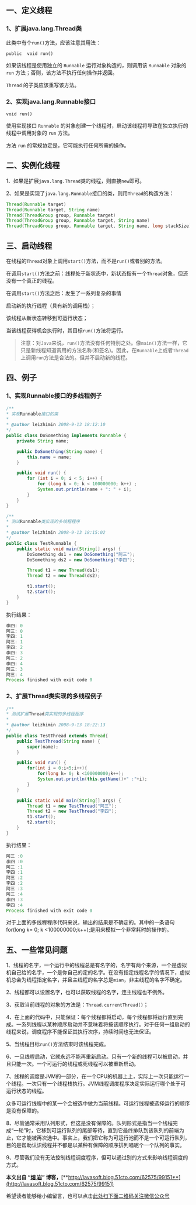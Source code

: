## 一、定义线程

### 1、扩展java.lang.Thread类

此类中有个`run()`方法，应该注意其用法：
```
public  void run()
```

如果该线程是使用独立的 `Runnable` 运行对象构造的，则调用该 `Runnable` 对象的 `run` 方法；否则，该方法不执行任何操作并返回。

`Thread` 的子类应该重写该方法。

### 2、实现java.lang.Runnable接口
```
void run()
```


使用实现接口 `Runnable` 的对象创建一个线程时，启动该线程将导致在独立执行的线程中调用对象的 `run` 方法。

方法 `run` 的常规协定是，它可能执行任何所需的操作。

## 二、实例化线程

1、如果是扩展`java.lang.Thread`类的线程，则直接`new`即可。

2、如果是实现了`java.lang.Runnable`接口的类，则用`Thread`的构造方法：
```java
Thread(Runnable target)
Thread(Runnable target, String name)
Thread(ThreadGroup group, Runnable target)
Thread(ThreadGroup group, Runnable target, String name)
Thread(ThreadGroup group, Runnable target, String name, long stackSize)
```

## 三、启动线程

在线程的`Thread`对象上调用`start()`方法，而不是`run()`或者别的方法。

在调用`start()`方法之前：线程处于新状态中，新状态指有一个`Thread`对象，但还没有一个真正的线程。

在调用`start()`方法之后：发生了一系列复杂的事情

启动新的执行线程（具有新的调用栈）；

该线程从新状态转移到可运行状态；

当该线程获得机会执行时，其目标`run()`方法将运行。

>注意：对`Java`来说，`run()`方法没有任何特别之处。像`main()`方法一样，它只是新线程知道调用的方法名称(和签名)。因此，在`Runnable`上或者`Thread`上调用`run`方法是合法的。但并不启动新的线程。

## 四、例子

### 1、实现Runnable接口的多线程例子
```java
/** 
* 实现Runnable接口的类 
* 
* @author leizhimin 2008-9-13 18:12:10 
*/ 
public class DoSomething implements Runnable { 
    private String name; 

    public DoSomething(String name) { 
        this.name = name; 
    } 

    public void run() { 
        for (int i = 0; i < 5; i++) { 
            for (long k = 0; k < 100000000; k++) ; 
            System.out.println(name + ": " + i); 
        } 
    } 
}
```
```java
/** 
* 测试Runnable类实现的多线程程序 
* 
* @author leizhimin 2008-9-13 18:15:02 
*/ 
public class TestRunnable { 
    public static void main(String[] args) { 
        DoSomething ds1 = new DoSomething("阿三"); 
        DoSomething ds2 = new DoSomething("李四"); 

        Thread t1 = new Thread(ds1); 
        Thread t2 = new Thread(ds2); 

        t1.start(); 
        t2.start(); 
    } 
}
```

执行结果：
```java
李四: 0
阿三: 0
李四: 1
阿三: 1
李四: 2
李四: 3
阿三: 2
李四: 4
阿三: 3
阿三: 4
Process finished with exit code 0
```

### 2、扩展Thread类实现的多线程例子

```java
/** 
* 测试扩展Thread类实现的多线程程序 
* 
* @author leizhimin 2008-9-13 18:22:13 
*/ 
public class TestThread extends Thread{ 
    public TestThread(String name) { 
        super(name); 
    } 

    public void run() { 
        for(int i = 0;i<5;i++){ 
            for(long k= 0; k <100000000;k++); 
            System.out.println(this.getName()+" :"+i); 
        } 
    } 

    public static void main(String[] args) { 
        Thread t1 = new TestThread("阿三"); 
        Thread t2 = new TestThread("李四"); 
        t1.start(); 
        t2.start(); 
    } 
}
```
执行结果：
```java
阿三 :0
李四 :0
阿三 :1
李四 :1
阿三 :2
李四 :2
阿三 :3
阿三 :4
李四 :3
李四 :4
Process finished with exit code 0
```

对于上面的多线程程序代码来说，输出的结果是不确定的。其中的一条语句for(long k= 0; k <100000000;k++);是用来模拟一个非常耗时的操作的。

## 五、一些常见问题

1、线程的名字，一个运行中的线程总是有名字的，名字有两个来源，一个是虚拟机自己给的名字，一个是你自己的定的名字。在没有指定线程名字的情况下，虚拟机总会为线程指定名字，并且主线程的名字总是`mian`，非主线程的名字不确定。

2、线程都可以设置名字，也可以获取线程的名字，连主线程也不例外。

3、获取当前线程的对象的方法是：`Thread.currentThread()`；

4、在上面的代码中，只能保证：每个线程都将启动，每个线程都将运行直到完成。一系列线程以某种顺序启动并不意味着将按该顺序执行。对于任何一组启动的线程来说，调度程序不能保证其执行次序，持续时间也无法保证。

5、当线程目标`run()`方法结束时该线程完成。

6、一旦线程启动，它就永远不能再重新启动。只有一个新的线程可以被启动，并且只能一次。一个可运行的线程或死线程可以被重新启动。

7、线程的调度是JVM的一部分，在一个CPU的机器上上，实际上一次只能运行一个线程。一次只有一个线程栈执行。JVM线程调度程序决定实际运行哪个处于可运行状态的线程。

众多可运行线程中的某一个会被选中做为当前线程。可运行线程被选择运行的顺序是没有保障的。

8、尽管通常采用队列形式，但这是没有保障的。队列形式是指当一个线程完成“一轮”时，它移到可运行队列的尾部等待，直到它最终排队到该队列的前端为止，它才能被再次选中。事实上，我们把它称为可运行池而不是一个可运行队列，目的是帮助认识线程并不都是以某种有保障的顺序排列唱呢个一个队列的事实。

9、尽管我们没有无法控制线程调度程序，但可以通过别的方式来影响线程调度的方式。

**本文出自 “**[**熔 岩**](http://lavasoft.blog.51cto.com/)**” 博客，**[**http://lavasoft.blog.51cto.com/62575/99151**](http://lavasoft.blog.51cto.com/62575/99151)


希望读者能够给小编留言，也可以点击[此处扫下面二维码关注微信公众号](https://www.ycbbs.vip/?p=28 "此处扫下面二维码关注微信公众号")